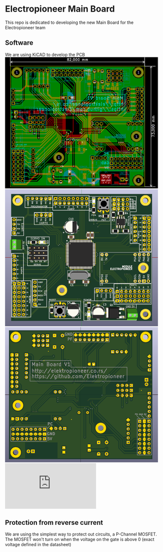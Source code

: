 # Electropioneer Main Board 
This repo is dedicated to developing the new Main Board for the Electropioneer team
## Software
We are using KiCAD to develop the PCB
![Image1](https://github.com/Elektropioneer/MainBoardV2/blob/master/Output/board.png)
![Image2](https://github.com/Elektropioneer/MainBoardV2/blob/master/Output/top_view.png)
![Image3](https://github.com/Elektropioneer/MainBoardV2/blob/master/Output/bottom_view.png)
![SCHEMATIC PDF](https://github.com/Elektropioneer/MainBoardV2/blob/master/Output/Mainboard.pdf)

## Protection from reverse current
We are using the simplest way to protect out circuits, a P-Channel MOSFET.
The MOSFET won't turn on when the voltage on the gate is above 0 (exact voltage defined in the datasheet)

